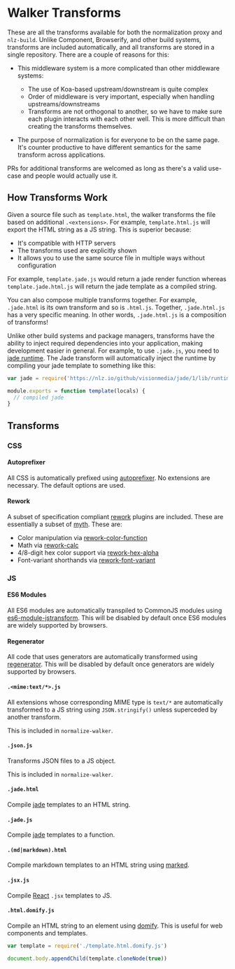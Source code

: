 # Walker Transforms

These are all the transforms available for both the normalization proxy and `nlz-build`.
Unlike Component, Browserify, and other build systems,
transforms are included automatically,
and all transforms are stored in a single repository.
There are a couple of reasons for this:

- This middleware system is a more complicated than other middleware systems:

    - The use of Koa-based upstream/downstream is quite complex
    - Order of middleware is very important, especially when handling upstreams/downstreams
    - Transforms are not orthogonal to another, so we have to make sure each plugin interacts with each other well.
      This is more difficult than creating the transforms themselves.

- The purpose of normalization is for everyone to be on the same page.
  It's counter productive to have different semantics for the same transform across applications.

PRs for additional transforms are welcomed as long as there's a valid use-case and people would actually use it.

## How Transforms Work

Given a source file such as `template.html`,
the walker transforms the file based on additional `.<extensions>`.
For example, `template.html.js` will export the HTML string as a JS string.
This is superior because:

- It's compatible with HTTP servers
- The transforms used are explicitly shown
- It allows you to use the same source file in multiple ways without configuration

For example, `template.jade.js` would return a jade render function whereas `template.jade.html.js` will return the jade template as a compiled string.

You can also compose multiple transforms together.
For example, `.jade.html` is its own transform and so is `.html.js`.
Together, `.jade.html.js` has a very specific meaning.
In other words, `.jade.html.js` is a composition of transforms!

Unlike other build systems and package managers,
transforms have the ability to inject required dependencies into your application,
making development easier in general.
For example, to use `.jade.js`, you need to [jade runtime](https://github.com/facebook/regenerator/blob/master/runtime/dev.js).
The Jade transform will automatically inject the runtime by compiling your jade template to something like this:

```js
var jade = require('https://nlz.io/github/visionmedia/jade/1/lib/runtime.js')

module.exports = function template(locals) {
  // compiled jade
}
```

## Transforms

### CSS

#### Autoprefixer

All CSS is automatically prefixed using [autoprefixer](https://github.com/ai/autoprefixer).
No extensions are necessary.
The default options are used.

#### Rework

A subset of specification compliant [rework](https://github.com/reworkcss/rework) plugins are included.
These are essentially a subset of [myth](https://github.com/segmentio/myth).
These are:

- Color manipulation via [rework-color-function](https://github.com/ianstormtaylor/rework-color-function)
- Math via [rework-calc](http://www.w3.org/TR/css3-values/#calc-notation)
- 4/8-digit hex color support via [rework-hex-alpha](https://github.com/ianstormtaylor/rework-hex-alpha)
- Font-variant shorthands via [rework-font-variant](https://github.com/ianstormtaylor/rework-font-variant)

### JS

#### ES6 Modules

All ES6 modules are automatically transpiled to CommonJS modules using [es6-module-jstransform](https://github.com/andreypopp/es6-module-jstransform).
This will be disabled by default once ES6 modules are widely supported by browsers.

#### Regenerator

All code that uses generators are automatically transformed using [regenerator](https://github.com/facebook/regenerator).
This will be disabled by default once generators are widely supported by browsers.

#### `.<mime:text/*>.js`

All extensions whose corresponding MIME type is `text/*` are automatically transformed to a JS string using `JSON.stringify()` unless superceded by another transform.

This is included in `normalize-walker`.

#### `.json.js`

Transforms JSON files to a JS object.

This is included in `normalize-walker`.

#### `.jade.html`

Compile [jade](https://github.com/visionmedia/jade) templates to an HTML string.

#### `.jade.js`

Compile [jade](https://github.com/visionmedia/jade) templates to a function.

#### `.(md|markdown).html`

Compile markdown templates to an HTML string using [marked](https://github.com/chjj/marked).

#### `.jsx.js`

Compile [React](http://facebook.github.io/react/) `.jsx` templates to JS.

#### `.html.domify.js`

Compile an HTML string to an element using [domify](https://github.com/component/domify).
This is useful for web components and templates.

```js
var template = require('./template.html.domify.js')

document.body.appendChild(template.cloneNode(true))
```
